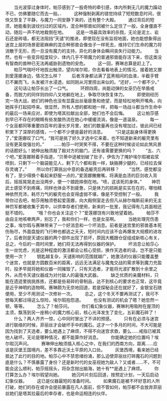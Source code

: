 　　当光波穿过身体时，帕莎感到了一股奇特的牵引感，体内所剩无几的魔力躁动不已，仿佛要随它而去一般。．
　　这种强制剥离的错觉持续了短短数息时间，很快又恢复了平静，与魔力一同安静下来的，还有整个大殿。
　　通过背后的短须，她能看到波纹扫过的区域内，混合种邪兽如同被什么定住了一般，全身僵直不动，随后一声不吭地栽倒在地。
　　这是一场最具效率的杀戮，无论是泥土、岩石还是砖墙，都无法阻挡“天谴”的推进，即使现在没有监视地面，她也能想象得出迷宫上层的场景密密麻麻的混合种邪兽会像虫子一样死去，维持它们生命的魔力将消散于无形，而一旦没有魔力的支持，异化的身体会瞬间丧失行动能力。
　　当然，也有一些变异程度较少、体内几乎不带魔力的普通邪兽能存活下来，但这类没有智商的兽种已无法再威胁到遗物的安危。
　　这一回，赛琳总算是赶上了。
　　帕莎气喘吁吁地拔出触须，望向埃尔瑕，你去看看地表上的情况。接着她又挪到爱莲娜身边，情况怎么样？
　　后者浑身都沾满了蓝黑相间的血液，半截手臂已不翼而飞，头发被汗水浸透，如同刚从河里捞出来似的。“还好，一个都不少。”
　　这句话让帕莎长出了一口气。
　　环顾四周，尚能动弹的女巫仍在举盾戒备，而脱力的同伴则四仰八叉地躺在地上，争取尽快恢复体力。
　　即使刚经历完一场大战，她们的神色也没有显露出丝毫疲惫和绝望，而是轻松地咧开嘴角，向她挥手打起招呼来。很显然，所有人想的都和她一样，把每一场战斗都当作生命中的最后一场来应对，即使为塔其拉献出全部，她们也不会后悔。
　　这让帕莎感到早已不存在的眼睛有些发酸热流在她心中缓缓流淌，像是一道温泉。
　　每一个女巫都同等重要四百年的漫长岁月里，她们的数量再也没有增加过，彼此间已经积累下了深厚的感情，一个都不少便是最好的消息。
　　“只是这副身体得更换了，”爱莲娜叹了口气，“我可是挑了好久才选中它来着，也不知道新来的躯壳里有没有更英俊强壮的。”
　　……帕莎一时哭笑不得，不要在这种时候谈论如此煞风景的话题好么！她伸出触须敲了敲对方的脑门，还有谁需要更换的吗？
　　“五、六个吧，”爱莲娜掰着手指道，“贝蒂中途被划破了肚子，伊佐为了掩护埃尔瑕被岩浆喷到，只剩下一个脑袋能见人，剩下几个都和我一样，缺胳膊少腿的，已经拉去保存灵魂了。”
　　所以你打算挑出中意的备选躯壳后再转移？
　　“当然，感觉都没有了，至少得换个看起来舒服一点的，”爱莲娜撇撇嘴，将满是血渍的巨剑收入背后，摇摇晃晃走出没两步，便一个踉跄摔倒在地。“啧，这该死的身体。”
　　神罚武士感受不到疼痛，同样也体会不到疲惫，只是体力的损耗是实实在在的，哪怕精神依然充沛，耗尽力气的躯壳也会变得虚弱不堪，像是不受控制了一般。
　　我带你过去吧，帕莎用触须卷起爱莲娜，向大殿侧室走去但凡从赫尔梅斯前来的无主神罚军都被收集于其中，以供幸存者们使用，新来的一批里，我记得有几具面相还挺不错的。
　　“哦？你也会关注这个？”爱莲娜饶有兴致地望着她。
　　帕莎不由自主地咳嗽两声，别忘了，我和你们一样，也是女巫啊。
　　当她处理完伤患之事，埃尔瑕与赛琳带来了一个好消息和一个坏消息。前者是迷宫里的邪兽基本死伤殆尽，外面盘旋的飞行种也都逃之夭夭，短时间内应该不会再爆发大规模的进攻了。后者则是天谴仪器的两个部件出现了损坏，原因大概跟仓促组成新核心有关，总之，今后的一周时间里，她们将无法再得到仪器的保护。
　　坏消息让帕莎心生一丝忧虑，光是这种程度的激活都会让核心受损，换作天选者的话，岂不是只能使用一次？
　　钥匙越复杂，天谴影响的范围就越广，她激活的仪器只能覆盖整个迷宫，也就是方圆数百米的距离，远远无法满足与魔鬼交战的需求等到魔力充盈时，投矛早就将她和仪器一同摧毁了。只有天选者，才能将光波扩散到十余里之外，从而令天谴仪器成为对付敌人的最强大武器。
　　缺乏优质的亲魔材料，只能在遗迹里挑挑拣拣，还都是些易碎的骨制品，达不到核心的要求也正常，这毕竟是近乎神明的造物啊。赛琳颇为无奈地回道，若是探秘会还在就好了，金银宝石随便用，至少不用测试一次修补一次。
　　总之，这个冬天不要再测试了，我可不想每天都过得这么惊险，埃尔瑕抱怨道。
　　也没有测试的机会了嗯？她忽然一顿，等等。
　　怎么了？帕莎问。
　　你们看幻象仪器，赛琳利用吸附在屋顶的主须，飘荡到另一座稍小的魔力核心前，核心光泽发生了变化，五彩魔石碎了！
　　什么？两人齐齐一惊，心中同时冒出了不详的预感。
　　只有在必须与迷宫进行联络的时候，菲丽丝才会破坏手中的魔石。这才一个多月的时间，不大可能是因为找到了天选者，要么她遇上了麻烦，不得不向迷宫求救，要么……戒指已被其他人破坏。无论是哪种情况，都不能算作好消息。
　　你能确定她的位置吗？埃尔瑕沉声问。
　　赛琳伸出触须插入核心之中，在我们的西南方向，距离……应该是灰堡王国境内，差不多靠近沃土平原的入口处。
　　灰堡西境，看来她已经抵达了此行的目的地。帕莎心中不禁思绪纷涌，那么迫使菲丽丝打碎魔石的问题到底是什么？不慎暴露了身份？还是新时代的女巫视她为敌人？又或者……不，不可能会这么顺利，帕莎摇摇头，将杂念抛出脑海，她十有**是遇上了麻烦。
　　你打算怎么办？埃尔瑕望向她。
　　她沉吟片刻后回道，按预定计划，一天后启动幻象仪器。
　　这已是仪器最短的准备时间。
　　如果魔石是被不坏好意的人所打破，她们的存在或许会提前暴露在凡人面前，但不管如何，帕莎都不会放弃菲丽丝她们是塔其拉最后的幸存者，也是命运相连的伙伴。